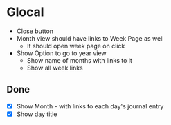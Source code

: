 # Glocal

- Close button
- Month view should have links to Week Page as well
  - It should open week page on click
- Show Option to go to year view
  - Show name of months with links to it
  - Show all week links
  
## Done

- [x] Show Month - with links to each day's journal entry
- [x] Show day title

